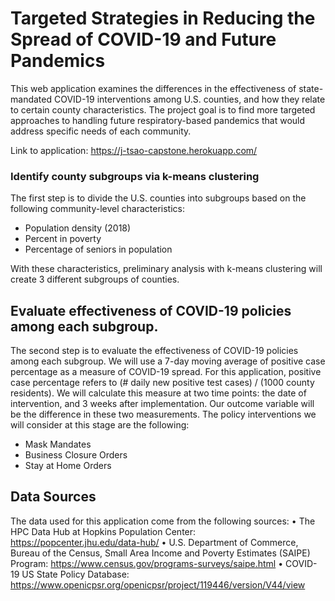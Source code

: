 # Targeted Strategies in Reducing the Spread of COVID-19 and Future Pandemics

This web application examines the differences in the effectiveness of state-mandated COVID-19 interventions among U.S. counties, and how they relate to certain county characteristics. The project goal is to find more targeted approaches to handling future respiratory-based pandemics that would address specific needs of each community. 

Link to application: https://j-tsao-capstone.herokuapp.com/

### Identify county subgroups via k-means clustering

The first step is to divide the U.S. counties into subgroups based on the following community-level characteristics: 
-	Population density (2018)
-	Percent in poverty
-	Percentage of seniors in population

With these characteristics, preliminary analysis with k-means clustering will create 3 different subgroups of counties.  


## Evaluate effectiveness of COVID-19 policies among each subgroup.

The second step is to evaluate the effectiveness of COVID-19 policies among each subgroup. We will use a 7-day moving average of positive case percentage as a measure of COVID-19 spread. For this application, positive case percentage refers to (# daily new positive test cases) / (1000 county residents). We will calculate this measure at two time points: the date of intervention, and  3 weeks after implementation. Our outcome variable will be the difference in these two measurements. The policy interventions we will consider at this stage are the following: 
-	Mask Mandates
-	Business Closure Orders
-	Stay at Home Orders


## Data Sources

The data used for this application come from the following sources: 
•	The HPC Data Hub at Hopkins Population Center:
	https://popcenter.jhu.edu/data-hub/
•	U.S. Department of Commerce, Bureau of the Census, Small Area Income and Poverty Estimates (SAIPE) Program:
https://www.census.gov/programs-surveys/saipe.html
•	COVID-19 US State Policy Database:
https://www.openicpsr.org/openicpsr/project/119446/version/V44/view

